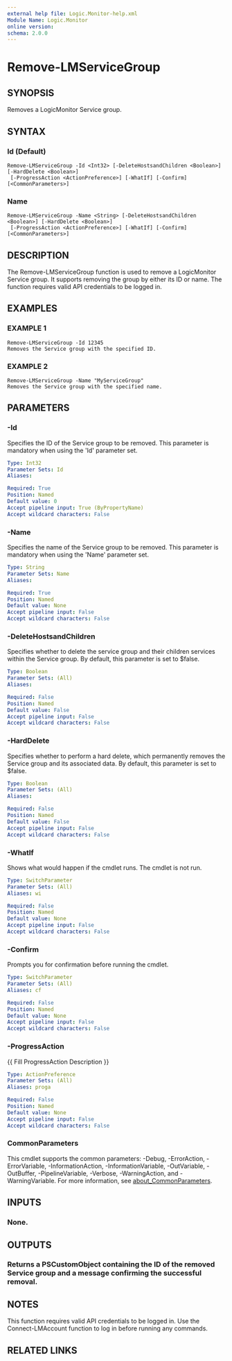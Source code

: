 ```yaml
---
external help file: Logic.Monitor-help.xml
Module Name: Logic.Monitor
online version:
schema: 2.0.0
---
```


# Remove-LMServiceGroup

## SYNOPSIS
Removes a LogicMonitor Service group.

## SYNTAX

### Id (Default)
```
Remove-LMServiceGroup -Id <Int32> [-DeleteHostsandChildren <Boolean>] [-HardDelete <Boolean>]
 [-ProgressAction <ActionPreference>] [-WhatIf] [-Confirm] [<CommonParameters>]
```

### Name
```
Remove-LMServiceGroup -Name <String> [-DeleteHostsandChildren <Boolean>] [-HardDelete <Boolean>]
 [-ProgressAction <ActionPreference>] [-WhatIf] [-Confirm] [<CommonParameters>]
```

## DESCRIPTION
The Remove-LMServiceGroup function is used to remove a LogicMonitor Service group.
It supports removing the group by either its ID or name.
The function requires valid API credentials to be logged in.

## EXAMPLES

### EXAMPLE 1
```
Remove-LMServiceGroup -Id 12345
Removes the Service group with the specified ID.
```

### EXAMPLE 2
```
Remove-LMServiceGroup -Name "MyServiceGroup"
Removes the Service group with the specified name.
```

## PARAMETERS

### -Id
Specifies the ID of the Service group to be removed.
This parameter is mandatory when using the 'Id' parameter set.

```yaml
Type: Int32
Parameter Sets: Id
Aliases:

Required: True
Position: Named
Default value: 0
Accept pipeline input: True (ByPropertyName)
Accept wildcard characters: False
```

### -Name
Specifies the name of the Service group to be removed.
This parameter is mandatory when using the 'Name' parameter set.

```yaml
Type: String
Parameter Sets: Name
Aliases:

Required: True
Position: Named
Default value: None
Accept pipeline input: False
Accept wildcard characters: False
```

### -DeleteHostsandChildren
Specifies whether to delete the service group and their children services within the Service group.
By default, this parameter is set to $false.

```yaml
Type: Boolean
Parameter Sets: (All)
Aliases:

Required: False
Position: Named
Default value: False
Accept pipeline input: False
Accept wildcard characters: False
```

### -HardDelete
Specifies whether to perform a hard delete, which permanently removes the Service group and its associated data.
By default, this parameter is set to $false.

```yaml
Type: Boolean
Parameter Sets: (All)
Aliases:

Required: False
Position: Named
Default value: False
Accept pipeline input: False
Accept wildcard characters: False
```

### -WhatIf
Shows what would happen if the cmdlet runs.
The cmdlet is not run.

```yaml
Type: SwitchParameter
Parameter Sets: (All)
Aliases: wi

Required: False
Position: Named
Default value: None
Accept pipeline input: False
Accept wildcard characters: False
```

### -Confirm
Prompts you for confirmation before running the cmdlet.

```yaml
Type: SwitchParameter
Parameter Sets: (All)
Aliases: cf

Required: False
Position: Named
Default value: None
Accept pipeline input: False
Accept wildcard characters: False
```

### -ProgressAction
{{ Fill ProgressAction Description }}

```yaml
Type: ActionPreference
Parameter Sets: (All)
Aliases: proga

Required: False
Position: Named
Default value: None
Accept pipeline input: False
Accept wildcard characters: False
```

### CommonParameters
This cmdlet supports the common parameters: -Debug, -ErrorAction, -ErrorVariable, -InformationAction, -InformationVariable, -OutVariable, -OutBuffer, -PipelineVariable, -Verbose, -WarningAction, and -WarningVariable. For more information, see [about_CommonParameters](http://go.microsoft.com/fwlink/?LinkID=113216).

## INPUTS

### None.
## OUTPUTS

### Returns a PSCustomObject containing the ID of the removed Service group and a message confirming the successful removal.
## NOTES
This function requires valid API credentials to be logged in.
Use the Connect-LMAccount function to log in before running any commands.

## RELATED LINKS
